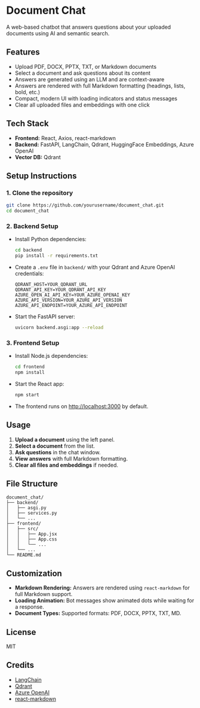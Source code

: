 # Document Chat

A web-based chatbot that answers questions about your uploaded documents using AI and semantic search.

## Features

- Upload PDF, DOCX, PPTX, TXT, or Markdown documents
- Select a document and ask questions about its content
- Answers are generated using an LLM and are context-aware
- Answers are rendered with full Markdown formatting (headings, lists, bold, etc.)
- Compact, modern UI with loading indicators and status messages
- Clear all uploaded files and embeddings with one click

## Tech Stack

- **Frontend:** React, Axios, react-markdown
- **Backend:** FastAPI, LangChain, Qdrant, HuggingFace Embeddings, Azure OpenAI
- **Vector DB:** Qdrant

## Setup Instructions

### 1. Clone the repository

```sh
git clone https://github.com/yourusername/document_chat.git
cd document_chat
```

### 2. Backend Setup

- Install Python dependencies:

  ```sh
  cd backend
  pip install -r requirements.txt
  ```

- Create a `.env` file in `backend/` with your Qdrant and Azure OpenAI credentials:

  ```
  QDRANT_HOST=YOUR_QDRANT_URL
  QDRANT_API_KEY=YOUR_QDRANT_API_KEY
  AZURE_OPEN_AI_API_KEY=YOUR_AZURE_OPENAI_KEY
  AZURE_API_VERSION=YOUR_AZURE_API_VERSION
  AZURE_API_ENDPOINT=YOUR_AZURE_API_ENDPOINT
  ```

- Start the FastAPI server:

  ```sh
  uvicorn backend.asgi:app --reload
  ```

### 3. Frontend Setup

- Install Node.js dependencies:

  ```sh
  cd frontend
  npm install
  ```

- Start the React app:

  ```sh
  npm start
  ```

- The frontend runs on [http://localhost:3000](http://localhost:3000) by default.

## Usage

1. **Upload a document** using the left panel.
2. **Select a document** from the list.
3. **Ask questions** in the chat window.
4. **View answers** with full Markdown formatting.
5. **Clear all files and embeddings** if needed.

## File Structure

```
document_chat/
├── backend/
│   ├── asgi.py
│   ├── services.py
│   └── ...
├── frontend/
│   ├── src/
│   │   ├── App.jsx
│   │   ├── App.css
│   │   └── ...
│   └── ...
└── README.md
```

## Customization

- **Markdown Rendering:** Answers are rendered using `react-markdown` for full Markdown support.
- **Loading Animation:** Bot messages show animated dots while waiting for a response.
- **Document Types:** Supported formats: PDF, DOCX, PPTX, TXT, MD.

## License

MIT

## Credits

- [LangChain](https://github.com/langchain-ai/langchain)
- [Qdrant](https://qdrant.tech/)
- [Azure OpenAI](https://azure.microsoft.com/en-us/products/cognitive-services/openai-service/)
- [react-markdown](https://github.com/remarkjs/react-markdown)
